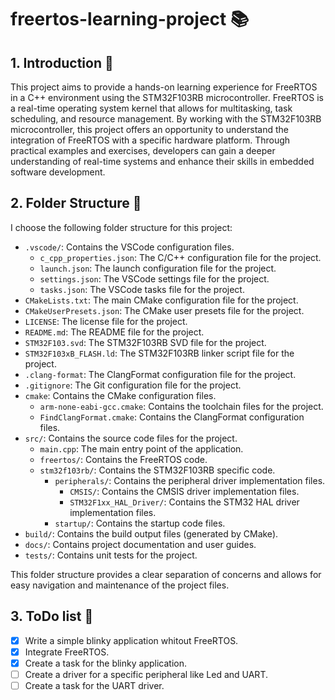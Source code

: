 # freertos-learning-project 📚


## 1. Introduction 🚀

This project aims to provide a hands-on learning experience for FreeRTOS in a C++ environment using the STM32F103RB microcontroller.
FreeRTOS is a real-time operating system kernel that allows for multitasking, task scheduling, and resource management.
By working with the STM32F103RB microcontroller, this project offers an opportunity to understand the integration of FreeRTOS with a specific hardware platform.
Through practical examples and exercises, developers can gain a deeper understanding of real-time systems and enhance their skills in embedded software development.

## 2. Folder Structure 📁

I choose the following folder structure for this project:

- `.vscode/`: Contains the VSCode configuration files.
    - `c_cpp_properties.json`: The C/C++ configuration file for the project.
    - `launch.json`: The launch configuration file for the project.
    - `settings.json`: The VSCode settings file for the project.
    - `tasks.json`: The VSCode tasks file for the project.
- `CMakeLists.txt`: The main CMake configuration file for the project.
- `CMakeUserPresets.json`: The CMake user presets file for the project.
- `LICENSE`: The license file for the project.
- `README.md`: The README file for the project.
- `STM32F103.svd`: The STM32F103RB SVD file for the project.
- `STM32F103xB_FLASH.ld`: The STM32F103RB linker script file for the project.
- `.clang-format`: The ClangFormat configuration file for the project.
- `.gitignore`: The Git configuration file for the project.
- `cmake`: Contains the CMake configuration files.
    - `arm-none-eabi-gcc.cmake`: Contains the toolchain files for the project.
    - `FindClangFormat.cmake`: Contains the ClangFormat configuration files.
- `src/`: Contains the source code files for the project.
    - `main.cpp`: The main entry point of the application.
    - `freertos/`: Contains the FreeRTOS code.
    - `stm32f103rb/`: Contains the STM32F103RB specific code.
        - `peripherals/`: Contains the peripheral driver implementation files.
            - `CMSIS/`: Contains the CMSIS driver implementation files.
            - `STM32F1xx_HAL_Driver/`: Contains the STM32 HAL driver implementation files.
        - `startup/`: Contains the startup code files.
- `build/`: Contains the build output files (generated by CMake).
- `docs/`: Contains project documentation and user guides.
- `tests/`: Contains unit tests for the project.

This folder structure provides a clear separation of concerns and allows for easy navigation and maintenance of the project files.

## 3. ToDo list 📝

- [x] Write a simple blinky application whitout FreeRTOS.
- [x] Integrate FreeRTOS.
- [x] Create a task for the blinky application.
- [ ] Create a driver for a specific peripheral like Led and UART.
- [ ] Create a task for the UART driver.
